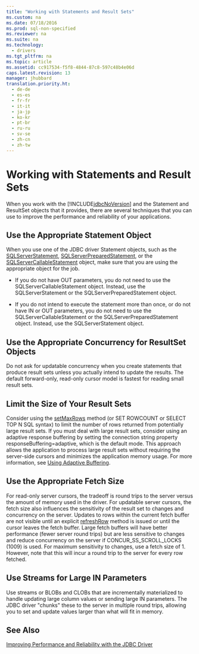 ```yaml
---
title: "Working with Statements and Result Sets"
ms.custom: na
ms.date: 07/18/2016
ms.prod: sql-non-specified
ms.reviewer: na
ms.suite: na
ms.technology: 
  - drivers
ms.tgt_pltfrm: na
ms.topic: article
ms.assetid: cc917534-f5f8-4844-87c8-597c48b4e06d
caps.latest.revision: 13
manager: jhubbard
translation.priority.ht: 
  - de-de
  - es-es
  - fr-fr
  - it-it
  - ja-jp
  - ko-kr
  - pt-br
  - ru-ru
  - sv-se
  - zh-cn
  - zh-tw
---
```

# Working with Statements and Result Sets
  When you work with the [!INCLUDE[jdbcNoVersion](../content/includes/jdbcNoVersion_md.md)] and the Statement and ResultSet objects that it provides, there are several techniques that you can use to improve the performance and reliability of your applications.  
  
## Use the Appropriate Statement Object  
 When you use one of the JDBC driver Statement objects, such as the [SQLServerStatement](../content/SQLServerStatement-Class.md), [SQLServerPreparedStatement](../content/SQLServerPreparedStatement-Class.md), or the [SQLServerCallableStatement](../content/SQLServerCallableStatement-Class.md) object, make sure that you are using the appropriate object for the job.  
  
-   If you do not have OUT parameters, you do not need to use the SQLServerCallableStatement object. Instead, use the SQLServerStatement or the SQLServerPreparedStatement object.  
  
-   If you do not intend to execute the statement more than once, or do not have IN or OUT parameters, you do not need to use the SQLServerCallableStatement or the SQLServerPreparedStatement object. Instead, use the SQLServerStatement object.  
  
## Use the Appropriate Concurrency for ResultSet Objects  
 Do not ask for updatable concurrency when you create statements that produce result sets unless you actually intend to update the results. The default forward-only, read-only cursor model is fastest for reading small result sets.  
  
## Limit the Size of Your Result Sets  
 Consider using the [setMaxRows](../content/setMaxRows-Method--SQLServerStatement-.md) method (or SET ROWCOUNT or SELECT TOP N SQL syntax) to limit the number of rows returned from potentially large result sets. If you must deal with large result sets, consider using an adaptive response buffering by setting the connection string property responseBuffering=adaptive, which is the default mode. This approach allows the application to process large result sets without requiring the server-side cursors and minimizes the application memory usage. For more information, see [Using Adaptive Buffering](../content/Using-Adaptive-Buffering.md).  
  
## Use the Appropriate Fetch Size  
 For read-only server cursors, the tradeoff is round trips to the server versus the amount of memory used in the driver. For updatable server cursors, the fetch size also influences the sensitivity of the result set to changes and concurrency on the server. Updates to rows within the current fetch buffer are not visible until an explicit [refreshRow](../content/refreshRow-Method--SQLServerResultSet-.md) method is issued or until the cursor leaves the fetch buffer. Large fetch buffers will have better performance (fewer server round trips) but are less sensitive to changes and reduce concurrency on the server if CONCUR_SS_SCROLL_LOCKS (1009) is used. For maximum sensitivity to changes, use a fetch size of 1. However, note that this will incur a round trip to the server for every row fetched.  
  
## Use Streams for Large IN Parameters  
 Use streams or BLOBs and CLOBs that are incrementally materialized to handle updating large column values or sending large IN parameters. The JDBC driver "chunks" these to the server in multiple round trips, allowing you to set and update values larger than what will fit in memory.  
  
## See Also  
 [Improving Performance and Reliability with the JDBC Driver](../content/Improving-Performance-and-Reliability-with-the-JDBC-Driver.md)  
  
  